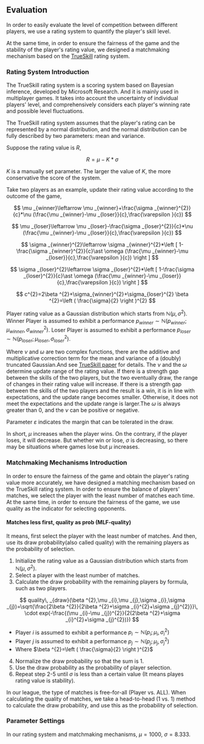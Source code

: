 ## Evaluation

In order to easily evaluate the level of competition between different players, we use a rating system to quantify the player's skill level. 
  
At the same time, in order to ensure the fairness of the game and the stability of the player's rating value, we designed a matchmaking mechanism based on the [TrueSkill](https://trueskill.org/) rating system.


### Rating System Introduction

The TrueSkill rating system is a scoring system based on Bayesian inference, developed by Microsoft Research. And it is mainly used in multiplayer games. It takes into account the uncertainty of individual players' level, and comprehensively considers each player's winning rate and possible level fluctuations.

The TrueSkill rating system assumes that the player's rating can be represented by a normal distribution, and the normal distribution can be fully described by two parameters: mean and variance. 

Suppose the rating value is $R$, 

$$ R = \mu - K*\sigma $$

$K$ is a manually set parameter. The larger the value of $K$, the more conservative the score of the system.

Take two players as an example, update their rating value according to the outcome of the game,

$$ \mu _{winner}\leftarrow \mu _{winner}+\frac{\sigma _{winner}^{2}}{c}*\nu (\frac{\mu _{winner}-\mu _{loser}}{c},\frac{\varepsilon }{c}) $$

$$ \mu _{loser}\leftarrow \mu _{loser}-\frac{\sigma _{loser}^{2}}{c}*\nu (\frac{\mu _{winner}-\mu _{loser}}{c},\frac{\varepsilon }{c}) $$

$$ \sigma _{winner}^{2}\leftarrow \sigma _{winner}^{2}*\left [ 1-\frac{\sigma _{winner}^{2}}{c}\ast \omega (\frac{\mu _{winner}-\mu _{loser}}{c},\frac{\varepsilon }{c}) \right ] $$

$$ \sigma _{loser}^{2}\leftarrow \sigma _{loser}^{2}*\left [ 1-\frac{\sigma _{loser}^{2}}{c}\ast \omega (\frac{\mu _{winner}-\mu _{loser}}{c},\frac{\varepsilon }{c}) \right ] $$

$$ c^{2}=2\beta ^{2}+\sigma_{winner}^{2}+\sigma_{loser}^{2} 
\beta ^{2}=\left ( \frac{\sigma}{2} \right )^{2} $$


Player rating value as a Gaussian distribution which starts from $\mathbb{N} (\mu ,\sigma ^{2})$.
Winner Player is assumed to exhibit a performance $p_{winner}\sim \mathbb{N}(p_{winner};\mu _{winner},\sigma_{winner}^{2})$.
Loser  Player is assumed to exhibit a performance $p_{loser}\sim \mathbb{N}(p_{loser};\mu _{loser},\sigma_{loser}^{2})$.
        
Where $\nu$ and $\omega$ are two complex functions, there are the additive and multiplicative correction term for the mean and variance of a (doubly) truncated Gaussian.And see [TrueSkill paper](https://www.microsoft.com/en-us/research/publication/trueskilltm-a-bayesian-skill-rating-system/) for details. The $\nu$ and the $\omega$ determine update range of the rating value. If there is a strength gap between the skills of the two players, but the two eventually draw, the range of changes in their rating value will increase. If there is a strength gap between the skills of the two players and the result is a win, it is in line with expectations, and the update range becomes smaller. Otherwise, it does not meet the expectations and the update range is larger.The $\omega$ is always greater than 0, and the $\nu$ can be positive or negative.

Parameter $\varepsilon$ indicates the margin that can be tolerated in the draw.

In short, $\mu$ increases when the player wins. On the contrary, if the player loses, it will decrease. But whether win or lose, $\sigma$ is decreasing, so there may be situations where games lose but $\mu$ increases.

### Matchmaking Mechanisms Introduction

In order to ensure the fairness of the game and obtain the player's rating value more accurately, we have designed a matching mechanism based on the TrueSkill rating system. In order to ensure the balance of players' matches, we select the player with the least number of matches each time. At the same time, in order to ensure the fairness of the game, we use quality as the indicator for selecting opponents.

#### Matches less first, quality as prob (MLF-quality)

It means, first select the player with the least number of matches. And then, use its draw probability(also called quality) with the remaining players as the probability of selection.

1. Initialize the rating value as a Gaussian distribution which starts from $\mathbb{N} (\mu ,\sigma ^{2})$.
2. Select a player with the least number of matches.
3. Calculate the draw probability with the remaining players by formula, such as two players.

$$ quality\, _{draw}(\beta ^{2},\mu _{i},\mu _{j},\sigma _{i},\sigma _{j})=\sqrt{\frac{2\beta ^{2}}{2\beta ^{2}+\sigma _{i}^{2}+\sigma _{j}^{2}}}\, \cdot exp(-\frac{(\mu _{i}-\mu _{j})^{2}}{2(2\beta ^{2}+\sigma _{i}^{2}+\sigma _{j}^{2})}) $$

  * Player $i$ is assumed to exhibit a performance $p_{i}\sim \mathbb{N}(p_{i};\mu _{i},\sigma_{i}^{2})$
  * Player $j$ is assumed to exhibit a performance $p_{j}\sim \mathbb{N}(p_{j};\mu _{j},\sigma_{j}^{2})$
  * Where $\beta ^{2}=\left ( \frac{\sigma}{2} \right )^{2}$

4. Normalize the draw probability so that the sum is 1.
5. Use the draw probability as the probability of player selection.
6. Repeat step 2-5 until $\sigma$ is less than a certain value (It means playes rating value is stability).

In our league, the type of matches is free-for-all (Player vs. ALL). When calculating the quality of matches, we take a head-to-head (1 vs. 1) method to calculate the draw probability, and use this as the probability of selection.

### Parameter Settings

In our rating system and matchmaking mechanisms, $\mu=1000$, $\sigma=8.333$.











